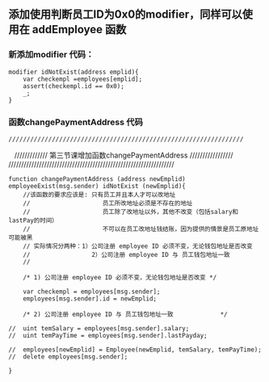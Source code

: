 ## 添加使用判断员工ID为0x0的modifier，同样可以使用在 addEmployee 函数

### 新添加modifier 代码：

    modifier idNotExist(address emplid){
        var checkempl =employees[emplid];
        assert(checkempl.id == 0x0);
        _;
    }

### 函数changePaymentAddress 代码

    /////////////////////////////////////////////////////////////////
    ///////////// 第三节课增加函数changePaymentAddress /////////////////
    /////////////////////////////////////////////////////////////////
    
    function changePaymentAddress (address newEmplid) employeeExist(msg.sender) idNotExist (newEmplid){
        //该函数的要求应该是: 只有员工并且本人才可以改地址
        //                    员工所改地址必须是不存在的地址
        //                    员工除了改地址以外，其他不改变（包括salary和lastPay的时间）
        //                    不可以在员工改地址钱结账，因为提供的情景是员工原地址可能被黑
        // 实际情况分两种：1）公司注册 employee ID 必须不变，无论钱包地址是否改变
        //                 2）公司注册 employee ID 与 员工钱包地址一致
        //
        
        /* 1) 公司注册 employee ID 必须不变，无论钱包地址是否改变 */
        
        var checkempl = employees[msg.sender];
        employees[msg.sender].id = newEmplid;
        
        /* 2) 公司注册 employee ID 与 员工钱包地址一致             */
        
    //  uint temSalary = employees[msg.sender].salary;
    //  uint temPayTime = employees[msg.sender].lastPayday;
        
    //  employees[newEmplid] = Employee(newEmplid, temSalary, temPayTime);
    //  delete employees[msg.sender];
        
    }
    
